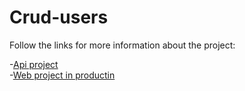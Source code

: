# Crud-users

Follow the links for more information about the project:

-[Api project](https://github.com/jhonpedro/crud-users/tree/master/backend)</br>
-[Web project in productin](#)
